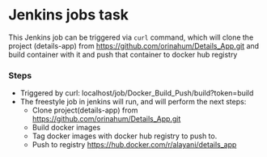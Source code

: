 # Jenkins jobs task

This Jenkins job can be triggered via `curl` command, which will clone the project (details-app) from https://github.com/orinahum/Details_App.git and build container with it and push that container to docker hub registry

### Steps
- Triggered by curl: localhost/job/Docker_Build_Push/build?token=build
- The freestyle job in jenkins will run, and will perform the next steps: 
    - Clone project(details-app) from https://github.com/orinahum/Details_App.git
    - Build docker images
    - Tag docker images with docker hub registry to push to.
    - Push to registry https://hub.docker.com/r/alayani/details_app

